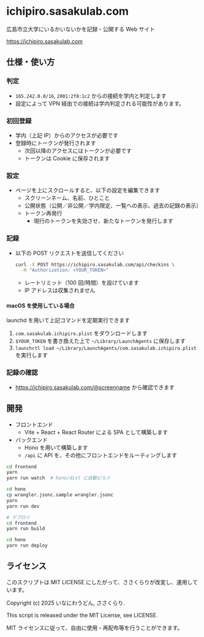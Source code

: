# ichipiro.sasakulab.com

広島市立大学にいるかいないかを記録・公開する Web サイト

<https://ichipiro.sasakulab.com>

## 仕様・使い方

### 判定
- `165.242.0.0/16`, `2001:2f8:1c2` からの接続を学内と判定します
- 設定によって VPN 経由での接続は学内判定される可能性があります。

### 初回登録
- 学内（上記 IP）からのアクセスが必要です
- 登録時にトークンが発行されます
  - 次回以降のアクセスにはトークンが必要です
  - トークンは Cookie に保存されます

### 設定
- ページを上にスクロールすると、以下の設定を編集できます
  - スクリーンネーム、名前、ひとこと
  - 公開状態（公開／非公開／学内限定、一覧への表示、過去の記録の表示）
  - トークン再発行
    - 現行のトークンを失効させ、新たなトークンを発行します

### 記録
- 以下の POST リクエストを送信してください
  ```bash
  curl -X POST https://ichipiro.sasakulab.com/api/checkins \
    -H "Authorization: <YOUR_TOKEN>"
  ```
  - レートリミット（100 回/時間）を設けています
  - IP アドレスは収集されません

#### macOS を使用している場合

launchd を用いて上記コマンドを定期実行できます

1. `com.sasakulab.ichipiro.plist` をダウンロードします
2. `$YOUR_TOKEN` を書き換えた上で `~/Library/LaunchAgents` に保存します
3. `launchctl load ~/Library/LaunchAgents/com.sasakulab.ichipiro.plist` を実行します

### 記録の確認
  - <https://ichipiro.sasakulab.com/@screenname> から確認できます

## 開発

- フロントエンド
  - Vite + React + React Router による SPA として構築します
- バックエンド
  - Hono を用いて構築します
  - `/api` に API を、その他にフロントエンドをルーティングします

```bash
cd frontend
yarn
yarn run watch  # hono/dist に自動ビルド

cd hono
cp wrangler.jsonc.sample wrangler.jsonc
yarn
yarn run dev

# デプロイ
cd frontend
yarn run build

cd hono
yarn run deploy
```

## ライセンス

このスクリプトは MIT LICENSE にしたがって、ささくらりが改変し、運用しています。

Copyright (c) 2025 いなにわうどん, ささくらり.

This script is released under the MIT License, see LICENSE.

MIT ライセンスに従って、自由に使用・再配布等を行うことができます。

